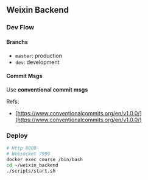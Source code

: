 ## Weixin Backend
### Dev Flow
#### Branchs
- `master`: production
- `dev`: development

#### Commit Msgs
Use **conventional commit msgs**

Refs:
- [https://www.conventionalcommits.org/en/v1.0.0/](https://www.conventionalcommits.org/en/v1.0.0/)


### Deploy
```bash
# Http 8000
# Websocket 7999
docker exec course /bin/bash
cd ~/weixin_backend
./scripts/start.sh
```




